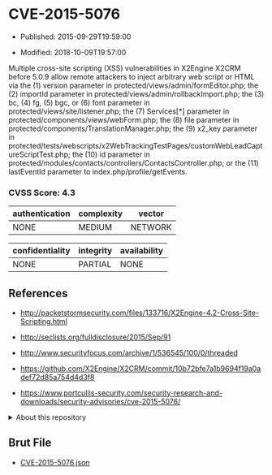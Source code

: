 # CVE-2015-5076

- Published: 2015-09-29T19:59:00

- Modified: 2018-10-09T19:57:00

Multiple cross-site scripting (XSS) vulnerabilities in X2Engine X2CRM before 5.0.9 allow remote attackers to inject arbitrary web script or HTML via the (1) version parameter in protected/views/admin/formEditor.php; the (2) importId parameter in protected/views/admin/rollbackImport.php; the (3) bc, (4) fg, (5) bgc, or (6) font parameter in protected/views/site/listener.php; the (7) Services[*] parameter in protected/components/views/webForm.php; the (8) file parameter in protected/components/TranslationManager.php; the (9) x2_key parameter in protected/tests/webscripts/x2WebTrackingTestPages/customWebLeadCaptureScriptTest.php; the (10) id parameter in protected/modules/contacts/controllers/ContactsController.php; or the (11) lastEventId parameter to index.php/profile/getEvents.

### CVSS Score: **4.3**

| authentication | complexity | vector |
| --- | --- | --- |
| NONE | MEDIUM | NETWORK |

| confidentiality | integrity | availability |
| --- | --- | --- |
| NONE | PARTIAL | NONE |

## References

* http://packetstormsecurity.com/files/133716/X2Engine-4.2-Cross-Site-Scripting.html

* http://seclists.org/fulldisclosure/2015/Sep/91

* http://www.securityfocus.com/archive/1/536545/100/0/threaded

* https://github.com/X2Engine/X2CRM/commit/10b72bfe7a1b9694f19a0adef72d85a754d4d3f8

* https://www.portcullis-security.com/security-research-and-downloads/security-advisories/cve-2015-5076/

<details>
<summary>About this repository</summary> 

  This repository is part of the project [Live Hack CVE](https://github.com/Live-Hack-CVE). Main website can be found [www.live-hack.org](https://www.live-hack.org) 
  
  Made by [Sn0wAlice](https://github.com/Sn0wAlice) for the people that care about security and need to have a feed of the latest CVEs. Hope you enjoy it, don't forget to star the repo and follow me on [Twitter](https://twitter.com/Sn0wAlice) and [Github](https://github.com/Sn0wAlice). And that is my [personnal website](https://www.alice-snow.me/)

  - [Home Page](https://github.com/Live-Hack-CVE)
  - [Framework](https://github.com/Live-Hack-CVE/cve-framework)
  - [CVE database](https://github.com/Live-Hack-CVE/full_database)
  - [Changelog](https://github.com/Live-Hack-CVE/Changelog)
</details>

## Brut File

* [CVE-2015-5076.json](https://raw.githubusercontent.com/Live-Hack-CVE/full_database/main/cves/2015/CVE-2015-5076.json)

